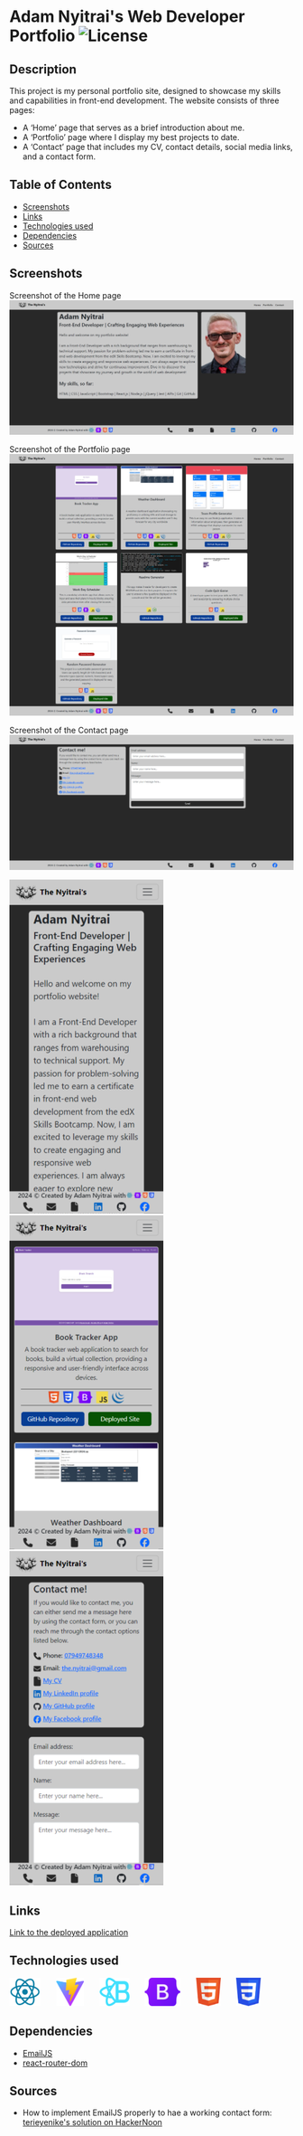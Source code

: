 # Adam Nyitrai's Web Developer Portfolio ![License](https://img.shields.io/badge/License-MIT-blue.svg)

## Description
This project is my personal portfolio site, designed to showcase my skills and capabilities in front-end development. The website consists of three pages:
- A ‘Home’ page that serves as a brief introduction about me.
- A ‘Portfolio’ page where I display my best projects to date.
- A ‘Contact’ page that includes my CV, contact details, social media links, and a contact form.

## Table of Contents
- [Screenshots](#screenshots)
- [Links](#links)
- [Technologies used](#techs)
- [Dependencies](#dependencies)
- [Sources](#sources)

## Screenshots
Screenshot of the Home page
![Screenshot of the Home page](public/images/home.png)

Screenshot of the Portfolio page
![Screenshot of the Portfolio page](public/images/portfolio.png)

Screenshot of the Contact page
![Screenshot of the Contact page](public/images/contact.png)

![Screenshot of the Home page](public/images/home-mobile.png)
![Screenshot of the Portfolio page](public/images/portfolio-mobile.png)
![Screenshot of the Contact page](public/images/contact-mobile.png)

## Links
[Link to the deployed application](https://nyitrai.netlify.app/)

## Technologies used <a name="techs"></a>
<a href="https://react.dev/"><img src="public/logos/react.png" alt="React" title="React" height="50px" /></a>
&nbsp;&nbsp;&nbsp;&nbsp;&nbsp;
<a href="https://vitejs.dev/"><img src="public/logos/vite.png" alt="Vite" title="Vite" height="50px" /></a>
&nbsp;&nbsp;&nbsp;&nbsp;&nbsp;
<a href="https://react-bootstrap.netlify.app/"><img src="public/logos/reactbootstrap.png" alt="React Bootstrap" title="React Bootstrap" height="50px" /></a>
&nbsp;&nbsp;&nbsp;&nbsp;&nbsp;
<a href="https://getbootstrap.com/"><img src="public/logos/bootstrap.png" alt="Bootstrap" title="Bootstrap" height="50px" /></a>
&nbsp;&nbsp;&nbsp;&nbsp;&nbsp;
<img src="public/logos/html.png" alt="HTML" title="HTML" height="50px" />
&nbsp;&nbsp;&nbsp;&nbsp;&nbsp;
<img src="public/logos/css.png" alt="CSS"  title="CSS" height="50px" />

## Dependencies
- [EmailJS](https://www.npmjs.com/package/emailjs)
- [react-router-dom](https://www.npmjs.com/package/react-router-dom)

## Sources
- How to implement EmailJS properly to hae a working contact form: [terieyenike's solution on HackerNoon](https://hackernoon.com/integrating-a-contact-form-with-emailjs-in-react)
